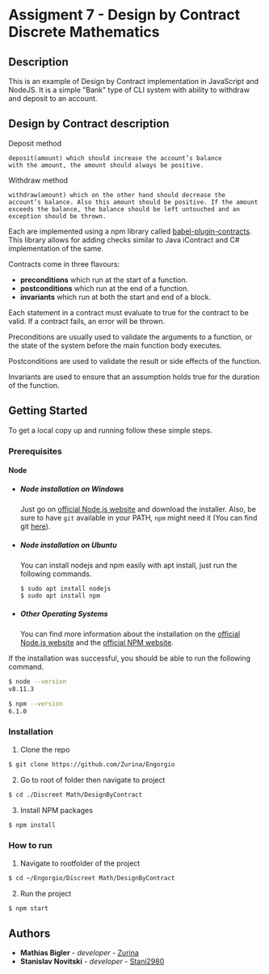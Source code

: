 # Assigment 7 - Design by Contract Discrete Mathematics

## Description
This is an example of Design by Contract implementation in JavaScript and NodeJS. It is a simple "Bank" type of CLI system with ability to withdraw and deposit to an account.

## Design by Contract description
Deposit method 

    deposit(amount) which should increase the account’s balance
    with the amount, the amount should always be positive.

Withdraw method

    withdraw(amount) which on the other hand should decrease the
    account’s balance. Also this amount should be positive. If the amount
    exceeds the balance, the balance should be left untouched and an exception should be thrown.

Each are implemented using a npm library called [babel-plugin-contracts](https://github.com/codemix/babel-plugin-contracts). This library allows for adding checks similar to Java iContract and C# implementation of the same.

Contracts come in three flavours:

- **preconditions** which run at the start of a function.
- **postconditions** which run at the end of a function.
- **invariants** which run at both the start and end of a block.

Each statement in a contract must evaluate to true for the contract to be valid. If a contract fails, an error will be thrown.

Preconditions are usually used to validate the arguments to a function, or the state of the system before the main function body executes.

Postconditions are used to validate the result or side effects of the function.

Invariants are used to ensure that an assumption holds true for the duration of the function.

## Getting Started

To get a local copy up and running follow these simple steps.

### Prerequisites
#### Node
- ##### Node installation on Windows

  Just go on [official Node.js website](https://nodejs.org/) and download the installer.
Also, be sure to have `git` available in your PATH, `npm` might need it (You can find git [here](https://git-scm.com/)).

- ##### Node installation on Ubuntu

  You can install nodejs and npm easily with apt install, just run the following commands.

      $ sudo apt install nodejs
      $ sudo apt install npm

- ##### Other Operating Systems
  You can find more information about the installation on the [official Node.js website](https://nodejs.org/) and the [official NPM website](https://npmjs.org/).

If the installation was successful, you should be able to run the following command.

```sh 
$ node --version
v8.11.3

$ npm --version
6.1.0
```

### Installation
 
1. Clone the repo
```sh
$ git clone https://github.com/Zurina/Engorgio
```
2. Go to root of folder then navigate to project
```sh
$ cd ./Discreet Math/DesignByContract
```
3. Install NPM packages
```sh
$ npm install
```
### How to run

1. Navigate to rootfolder of the project
```sh
$ cd ~/Engorgio/Discreet Math/DesignByContract
```
2. Run the project
```sh
$ npm start
```

## Authors

* **Mathias Bigler** - *developer* - [Zurina](https://github.com/Zurina)
* **Stanislav Novitski** - *developer* - [Stani2980](https://github.com/Stani2980)